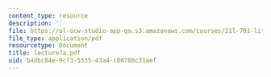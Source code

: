 ```yaml
---
content_type: resource
description: ''
file: https://ol-ocw-studio-app-qa.s3.amazonaws.com/courses/21l-701-literary-interpretation-interpreting-poetry-fall-2003/b4dbc84e9cf3553543a4c00788c31aef_lecture7a.pdf
file_type: application/pdf
resourcetype: Document
title: lecture7a.pdf
uid: b4dbc84e-9cf3-5535-43a4-c00788c31aef
---
```

